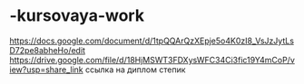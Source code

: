# -kursovaya-work
https://docs.google.com/document/d/1tpQQArQzXEpje5o4K0zI8_VsJzJytLsD72pe8abheHo/edit
https://drive.google.com/file/d/18HjMSWT3FDXysWFC34Ci3fic19Y4mCoP/view?usp=share_link ссылка на диплом степик
